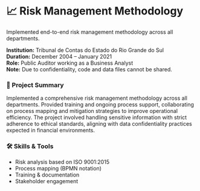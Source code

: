 # 📈 Risk Management Methodology
Implemented end-to-end risk management methodology across all departments.

**Institution:** Tribunal de Contas do Estado do Rio Grande do Sul  
**Duration:** December 2004 – January 2021  
**Role:** Public Auditor working as a Business Analyst  
**Note:** Due to confidentiality, code and data files cannot be shared.

### 📌 Project Summary
Implemented a comprehensive risk management methodology across all departments. Provided training and ongoing process support, collaborating on process mapping and mitigation strategies to improve operational efficiency. The project involved handling sensitive information with strict adherence to ethical standards, aligning with data confidentiality practices expected in financial environments.

### 🛠️ Skills & Tools
- Risk analysis based on ISO 9001:2015 
- Process mapping (BPMN notation)
- Training & documentation  
- Stakeholder engagement  
